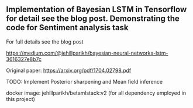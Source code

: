 
## Implementation of Bayesian LSTM in Tensorflow for detail see the blog post. Demonstrating the code for Sentiment analysis task

For full details see the blog post

https://medium.com/@jehillparikh/bayesian-neural-networks-lstm-3616327e8b7c

Original paper: https://arxiv.org/pdf/1704.02798.pdf

TODO: Implement Posterior sharpening and Mean field inference 

docker image: jehillparikh/betamlstack:v2 (for all dependency employed in this project)
